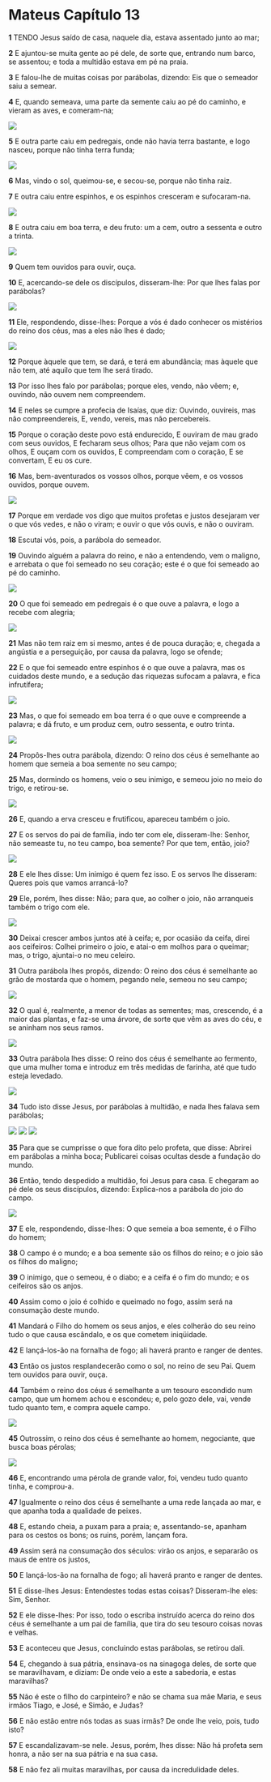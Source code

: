 # Mateus Capítulo 13

**1** 	TENDO Jesus saído de casa, naquele dia, estava assentado junto ao mar;

**2** 	E ajuntou-se muita gente ao pé dele, de sorte que, entrando num barco, se assentou; e toda a multidão estava em pé na praia.

**3** 	E falou-lhe de muitas coisas por parábolas, dizendo: Eis que o semeador saiu a semear.

**4** 	E, quando semeava, uma parte da semente caiu ao pé do caminho, e vieram as aves, e comeram-na;

![](../Images/SweetPublishing/40-13-1.jpg) 

**5** 	E outra parte caiu em pedregais, onde não havia terra bastante, e logo nasceu, porque não tinha terra funda;

![](../Images/SweetPublishing/40-13-2.jpg) 

**6** 	Mas, vindo o sol, queimou-se, e secou-se, porque não tinha raiz.

**7** 	E outra caiu entre espinhos, e os espinhos cresceram e sufocaram-na.

![](../Images/SweetPublishing/40-13-3.jpg) 

**8** 	E outra caiu em boa terra, e deu fruto: um a cem, outro a sessenta e outro a trinta.

![](../Images/SweetPublishing/40-13-4.jpg) 

**9** 	Quem tem ouvidos para ouvir, ouça.

**10** 	E, acercando-se dele os discípulos, disseram-lhe: Por que lhes falas por parábolas?

![](../Images/SweetPublishing/40-13-5.jpg) 

**11** 	Ele, respondendo, disse-lhes: Porque a vós é dado conhecer os mistérios do reino dos céus, mas a eles não lhes é dado;

![](../Images/SweetPublishing/40-13-6.jpg) 

**12** 	Porque àquele que tem, se dará, e terá em abundância; mas àquele que não tem, até aquilo que tem lhe será tirado.

**13** 	Por isso lhes falo por parábolas; porque eles, vendo, não vêem; e, ouvindo, não ouvem nem compreendem.

**14** 	E neles se cumpre a profecia de Isaías, que diz: Ouvindo, ouvireis, mas não compreendereis, E, vendo, vereis, mas não percebereis.

**15** 	Porque o coração deste povo está endurecido, E ouviram de mau grado com seus ouvidos, E fecharam seus olhos; Para que não vejam com os olhos, E ouçam com os ouvidos, E compreendam com o coração, E se convertam, E eu os cure.

**16** 	Mas, bem-aventurados os vossos olhos, porque vêem, e os vossos ouvidos, porque ouvem.

![](../Images/SweetPublishing/40-13-7.jpg) 

**17** 	Porque em verdade vos digo que muitos profetas e justos desejaram ver o que vós vedes, e não o viram; e ouvir o que vós ouvis, e não o ouviram.

**18** 	Escutai vós, pois, a parábola do semeador.

**19** 	Ouvindo alguém a palavra do reino, e não a entendendo, vem o maligno, e arrebata o que foi semeado no seu coração; este é o que foi semeado ao pé do caminho.

![](../Images/SweetPublishing/40-13-8.jpg) 

**20** 	O que foi semeado em pedregais é o que ouve a palavra, e logo a recebe com alegria;

![](../Images/SweetPublishing/40-13-9.jpg) 

**21** 	Mas não tem raiz em si mesmo, antes é de pouca duração; e, chegada a angústia e a perseguição, por causa da palavra, logo se ofende;

**22** 	E o que foi semeado entre espinhos é o que ouve a palavra, mas os cuidados deste mundo, e a sedução das riquezas sufocam a palavra, e fica infrutífera;

![](../Images/SweetPublishing/40-13-10.jpg) 

**23** 	Mas, o que foi semeado em boa terra é o que ouve e compreende a palavra; e dá fruto, e um produz cem, outro sessenta, e outro trinta.

![](../Images/SweetPublishing/40-13-11.jpg) 

**24** 	Propôs-lhes outra parábola, dizendo: O reino dos céus é semelhante ao homem que semeia a boa semente no seu campo;

**25** 	Mas, dormindo os homens, veio o seu inimigo, e semeou joio no meio do trigo, e retirou-se.

![](../Images/SweetPublishing/40-13-15.jpg) 

**26** 	E, quando a erva cresceu e frutificou, apareceu também o joio.

**27** 	E os servos do pai de família, indo ter com ele, disseram-lhe: Senhor, não semeaste tu, no teu campo, boa semente? Por que tem, então, joio?

![](../Images/SweetPublishing/40-13-16.jpg) 

**28** 	E ele lhes disse: Um inimigo é quem fez isso. E os servos lhe disseram: Queres pois que vamos arrancá-lo?

**29** 	Ele, porém, lhes disse: Não; para que, ao colher o joio, não arranqueis também o trigo com ele.

![](../Images/SweetPublishing/40-13-17.jpg) 

**30** 	Deixai crescer ambos juntos até à ceifa; e, por ocasião da ceifa, direi aos ceifeiros: Colhei primeiro o joio, e atai-o em molhos para o queimar; mas, o trigo, ajuntai-o no meu celeiro.

**31** 	Outra parábola lhes propôs, dizendo: O reino dos céus é semelhante ao grão de mostarda que o homem, pegando nele, semeou no seu campo;

![](../Images/SweetPublishing/40-13-12.jpg) 

**32** 	O qual é, realmente, a menor de todas as sementes; mas, crescendo, é a maior das plantas, e faz-se uma árvore, de sorte que vêm as aves do céu, e se aninham nos seus ramos.

![](../Images/SweetPublishing/40-13-13.jpg) 

**33** 	Outra parábola lhes disse: O reino dos céus é semelhante ao fermento, que uma mulher toma e introduz em três medidas de farinha, até que tudo esteja levedado.

![](../Images/SweetPublishing/40-13-14.jpg) 

**34** 	Tudo isto disse Jesus, por parábolas à multidão, e nada lhes falava sem parábolas;

![](../Images/SweetPublishing/40-13-20.jpg) ![](../Images/SweetPublishing/40-13-21.jpg) ![](../Images/SweetPublishing/40-13-22.jpg) 

**35** 	Para que se cumprisse o que fora dito pelo profeta, que disse: Abrirei em parábolas a minha boca; Publicarei coisas ocultas desde a fundação do mundo.

**36** 	Então, tendo despedido a multidão, foi Jesus para casa. E chegaram ao pé dele os seus discípulos, dizendo: Explica-nos a parábola do joio do campo.

![](../Images/SweetPublishing/40-13-23.jpg) 

**37** 	E ele, respondendo, disse-lhes: O que semeia a boa semente, é o Filho do homem;

**38** 	O campo é o mundo; e a boa semente são os filhos do reino; e o joio são os filhos do maligno;

**39** 	O inimigo, que o semeou, é o diabo; e a ceifa é o fim do mundo; e os ceifeiros são os anjos.

**40** 	Assim como o joio é colhido e queimado no fogo, assim será na consumação deste mundo.

**41** 	Mandará o Filho do homem os seus anjos, e eles colherão do seu reino tudo o que causa escândalo, e os que cometem iniqüidade.

**42** 	E lançá-los-ão na fornalha de fogo; ali haverá pranto e ranger de dentes.

**43** 	Então os justos resplandecerão como o sol, no reino de seu Pai. Quem tem ouvidos para ouvir, ouça.

**44** 	Também o reino dos céus é semelhante a um tesouro escondido num campo, que um homem achou e escondeu; e, pelo gozo dele, vai, vende tudo quanto tem, e compra aquele campo.

![](../Images/SweetPublishing/40-13-18.jpg) 

**45** 	Outrossim, o reino dos céus é semelhante ao homem, negociante, que busca boas pérolas;

![](../Images/SweetPublishing/40-13-19.jpg) 

**46** 	E, encontrando uma pérola de grande valor, foi, vendeu tudo quanto tinha, e comprou-a.

**47** 	Igualmente o reino dos céus é semelhante a uma rede lançada ao mar, e que apanha toda a qualidade de peixes.

**48** 	E, estando cheia, a puxam para a praia; e, assentando-se, apanham para os cestos os bons; os ruins, porém, lançam fora.

**49** 	Assim será na consumação dos séculos: virão os anjos, e separarão os maus de entre os justos,

**50** 	E lançá-los-ão na fornalha de fogo; ali haverá pranto e ranger de dentes.

**51** 	E disse-lhes Jesus: Entendestes todas estas coisas? Disseram-lhe eles: Sim, Senhor.

**52** 	E ele disse-lhes: Por isso, todo o escriba instruído acerca do reino dos céus é semelhante a um pai de família, que tira do seu tesouro coisas novas e velhas.

**53** 	E aconteceu que Jesus, concluindo estas parábolas, se retirou dali.

**54** 	E, chegando à sua pátria, ensinava-os na sinagoga deles, de sorte que se maravilhavam, e diziam: De onde veio a este a sabedoria, e estas maravilhas?

**55** 	Não é este o filho do carpinteiro? e não se chama sua mãe Maria, e seus irmãos Tiago, e José, e Simão, e Judas?

**56** 	E não estão entre nós todas as suas irmãs? De onde lhe veio, pois, tudo isto?

**57** 	E escandalizavam-se nele. Jesus, porém, lhes disse: Não há profeta sem honra, a não ser na sua pátria e na sua casa.

**58** 	E não fez ali muitas maravilhas, por causa da incredulidade deles.

